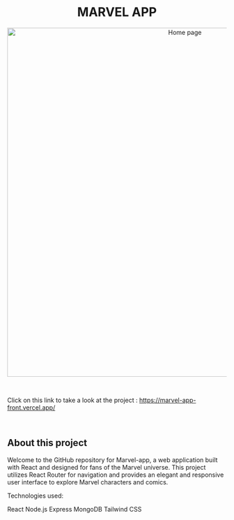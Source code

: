 <h1 align="center">MARVEL APP</h1>

<p align="center">
<img width="800" alt="Home page" src="https://github.com/mathieustrosberg/marvel-app-front/blob/main/src/assets/img/home.png" />
</p>

<br />

Click on this link to take a look at the project : https://marvel-app-front.vercel.app/

<br />

## About this project

Welcome to the GitHub repository for Marvel-app, a web application built with React and designed for fans of the Marvel universe. This project utilizes React Router for navigation and provides an elegant and responsive user interface to explore Marvel characters and comics.

Technologies used:

React
Node.js
Express
MongoDB
Tailwind CSS
